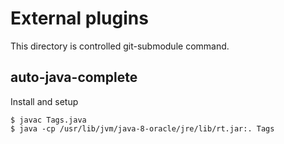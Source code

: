 # External plugins
This directory is controlled git-submodule command.

## auto-java-complete
Install and setup

```
$ javac Tags.java
$ java -cp /usr/lib/jvm/java-8-oracle/jre/lib/rt.jar:. Tags
```
